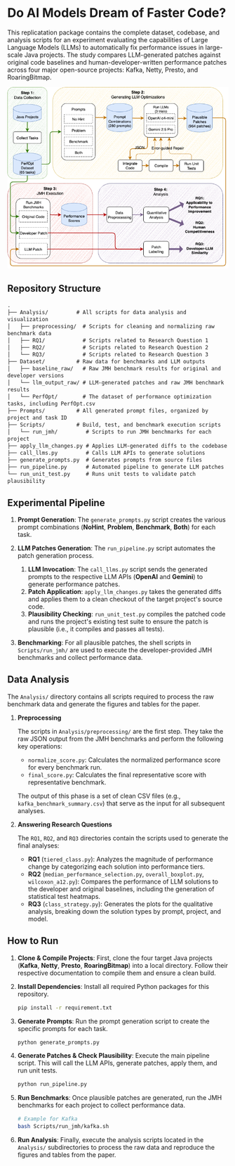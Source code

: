 # Do AI Models Dream of Faster Code?
This replicatation package contains the complete dataset, codebase, and analysis scripts for an experiment evaluating the capabilities of Large Language Models (LLMs) to automatically fix performance issues in large-scale Java projects. The study compares LLM-generated patches against original code baselines and human-developer-written performance patches across four major open-source projects: Kafka, Netty, Presto, and RoaringBitmap.

![Figure 1: The overall experimental workflow.](workflow.png)

## Repository Structure

```
.
├── Analysis/         # All scripts for data analysis and visualization
│   ├── preprocessing/  # Scripts for cleaning and normalizing raw benchmark data
│   ├── RQ1/            # Scripts related to Research Question 1
│   ├── RQ2/            # Scripts related to Research Question 2
│   └── RQ3/            # Scripts related to Research Question 3
├── Dataset/          # Raw data for benchmarks and LLM outputs
│   ├── baseline_raw/   # Raw JMH benchmark results for original and developer versions
│   └── llm_output_raw/ # LLM-generated patches and raw JMH benchmark results
│   └── PerfOpt/        # The dataset of performance optimization tasks, including PerfOpt.csv
├── Prompts/          # All generated prompt files, organized by project and task ID
├── Scripts/          # Build, test, and benchmark execution scripts
│   └── run_jmh/         # Scripts to run JMH benchmarks for each project
├── apply_llm_changes.py # Applies LLM-generated diffs to the codebase
├── call_llms.py         # Calls LLM APIs to generate solutions
├── generate_prompts.py  # Generates prompts from source files
├── run_pipeline.py      # Automated pipeline to generate LLM patches
└── run_unit_test.py     # Runs unit tests to validate patch plausibility
```

## Experimental Pipeline

1.  **Prompt Generation**: The `generate_prompts.py` script creates the various prompt combinations (**NoHint**, **Problem**, **Benchmark**, **Both**) for each task.

2.  **LLM Patches Generation**: The `run_pipeline.py` script automates the patch generation process.
    1.  **LLM Invocation**: The `call_llms.py` script sends the generated prompts to the respective LLM APIs (**OpenAI** and **Gemini**) to generate performance patches.
    2.  **Patch Application**: `apply_llm_changes.py` takes the generated diffs and applies them to a clean checkout of the target project's source code.
    3.  **Plausibility Checking**: `run_unit_test.py` compiles the patched code and runs the project's existing test suite to ensure the patch is plausible (i.e., it compiles and passes all tests).

3.  **Benchmarking**: For all plausible patches, the shell scripts in `Scripts/run_jmh/` are used to execute the developer-provided JMH benchmarks and collect performance data.


## Data Analysis

The `Analysis/` directory contains all scripts required to process the raw benchmark data and generate the figures and tables for the paper.

1.  **Preprocessing**

    The scripts in `Analysis/preprocessing/` are the first step. They take the raw JSON output from the JMH benchmarks and perform the following key operations:

    * `normalize_score.py`: Calculates the normalized performance score for every benchmark run.
    * `final_score.py`: Calculates the final representative score with representative benchmark.

    The output of this phase is a set of clean CSV files (e.g., `kafka_benchmark_summary.csv`) that serve as the input for all subsequent analyses.

2.  **Answering Research Questions**

    The `RQ1`, `RQ2`, and `RQ3` directories contain the scripts used to generate the final analyses:

    * **RQ1** (`tiered_class.py`): Analyzes the magnitude of performance change by categorizing each solution into performance tiers.
    * **RQ2** (`median_performance_selection.py`, `overall_boxplot.py`, `wilcoxon_a12.py`): Compares the performance of LLM solutions to the developer and original baselines, including the generation of statistical test heatmaps.
    * **RQ3** (`class_strategy.py`): Generates the plots for the qualitative analysis, breaking down the solution types by prompt, project, and model.


## How to Run

1.  **Clone & Compile Projects**: First, clone the four target Java projects (**Kafka**, **Netty**, **Presto**, **RoaringBitmap**) into a local directory. Follow their respective documentation to compile them and ensure a clean build.

2.  **Install Dependencies**: Install all required Python packages for this repository.
    ```bash
    pip install -r requirement.txt
    ```

3.  **Generate Prompts**: Run the prompt generation script to create the specific prompts for each task.
    ```bash
    python generate_prompts.py
    ```

4.  **Generate Patches & Check Plausibility**: Execute the main pipeline script. This will call the LLM APIs, generate patches, apply them, and run unit tests.
    ```bash
    python run_pipeline.py
    ```

5.  **Run Benchmarks**: Once plausible patches are generated, run the JMH benchmarks for each project to collect performance data.
    ```bash
    # Example for Kafka
    bash Scripts/run_jmh/kafka.sh
    ```

6.  **Run Analysis**: Finally, execute the analysis scripts located in the `Analysis/` subdirectories to process the raw data and reproduce the figures and tables from the paper.
